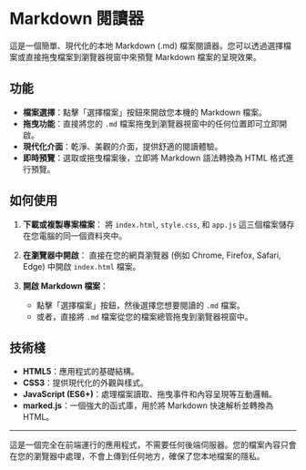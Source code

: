 # Markdown 閱讀器

這是一個簡單、現代化的本地 Markdown (.md) 檔案閱讀器。您可以透過選擇檔案或直接拖曳檔案到瀏覽器視窗中來預覽 Markdown 檔案的呈現效果。

## 功能

- **檔案選擇**：點擊「選擇檔案」按鈕來開啟您本機的 Markdown 檔案。
- **拖曳功能**：直接將您的 `.md` 檔案拖曳到瀏覽器視窗中的任何位置即可立即開啟。
- **現代化介面**：乾淨、美觀的介面，提供舒適的閱讀體驗。
- **即時預覽**：選取或拖曳檔案後，立即將 Markdown 語法轉換為 HTML 格式進行預覽。

## 如何使用

1.  **下載或複製專案檔案**：
    將 `index.html`, `style.css`, 和 `app.js` 這三個檔案儲存在您電腦的同一個資料夾中。

2.  **在瀏覽器中開啟**：
    直接在您的網頁瀏覽器 (例如 Chrome, Firefox, Safari, Edge) 中開啟 `index.html` 檔案。

3.  **開啟 Markdown 檔案**：
    -   點擊「選擇檔案」按鈕，然後選擇您想要閱讀的 `.md` 檔案。
    -   或者，直接將 `.md` 檔案從您的檔案總管拖曳到瀏覽器視窗中。

## 技術棧

-   **HTML5**：應用程式的基礎結構。
-   **CSS3**：提供現代化的外觀與樣式。
-   **JavaScript (ES6+)**：處理檔案讀取、拖曳事件和內容呈現等互動邏輯。
-   **marked.js**：一個強大的函式庫，用於將 Markdown 快速解析並轉換為 HTML。

---

這是一個完全在前端運行的應用程式，不需要任何後端伺服器。您的檔案內容只會在您的瀏覽器中處理，不會上傳到任何地方，確保了您本地檔案的隱私。

